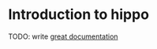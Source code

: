 # Introduction to hippo

TODO: write [great documentation](http://jacobian.org/writing/great-documentation/what-to-write/)
